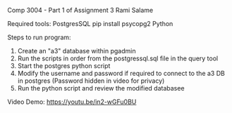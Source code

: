 Comp 3004 - Part 1 of Assignment 3 
Rami Salame

Required tools:
PostgresSQL
pip install psycopg2
Python


Steps to run program:

1. Create an "a3" database within pgadmin
2. Run the scripts in order from the postgressql.sql file in the query tool
3. Start the postgres python script
4. Modify the username and password if required to connect to the a3 DB in postgres (Password hidden in video for privacy)
5. Run the python script and review the modified databasee

Video Demo: https://youtu.be/in2-wGFu0BU
